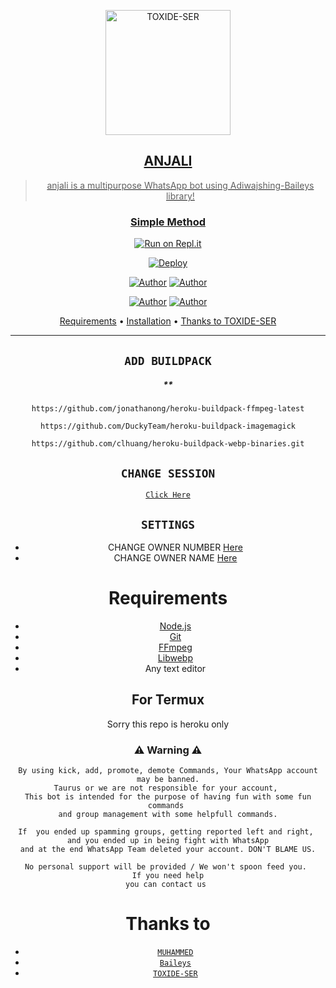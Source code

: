 <div align="center">
</p>


<div align="center">
<a href="https://github.com/muhammed-usrbot"><img src="https://tenor.com/view/anime-smile-reina-izumi-cute-blush-gif-13857197.gif" alt="TOXIDE-SER"width="200" />
 
## ANJALI


> anjali is a multipurpose WhatsApp bot using Adiwajshing-Baileys library!
>
>

  ### Simple Method
  
  
[![Run on Repl.it](https://repl.it/badge/github/quiec/whatsAlfa)](https://replit.com/@muhammed-userbot/TAURUS-X3)

[![Deploy](https://www.herokucdn.com/deploy/button.svg)](https://heroku.com/deploy?template=https://github.com/muhammed-usrbot/TAURUS-X3) 



<p align="center">
 <a href="https://github.com/muhammed-usrbot"><img title="Author" src="https://img.shields.io/badge/repo creater-TOXIDE-SER-blue.svg?style=for-the-badge&logo=github" /></a>  <a href="https://Wa.me/+919048329892?text=Hello%20TOXIDE-SER%20HELP🌝...Im%20big%20fan%20of%20you%20😌"><img title="Author" src="https://img.shields.io/badge/owner-TOXIDE-SER-blue.svg?style=for-the-badge&logo=whatsapp" /></a>
<p align="center">
<a href="https://chat.whatsapp.com/LbEtdjqmtxa7jBmCrUdV7V"><img title="Author" src="https://img.shields.io/badge/Watsapp-Group-blue.svg?style=for-the-badge&logo=whatsapp" /></a> <a href="https://youtube.com/c/TOXIDEGAMER"><img title="Author" src="https://img.shields.io/badge/Youtube-TOXIDEGAMER-blue.svg?style=for-the-badge&logo=youtube" /></a>
</p>


<p align="center">
  <a href="https://github.com/TOXIDE-SER-444/ANJALI#requirements">Requirements</a> •
  <a href="https://github.com/TOXIDE-SER-444/ANJALI#simple method">Installation</a> •
  <a href="https://github.com/TOXIDE-SER-444/ANJALI#thanks-to">Thanks to TOXIDE-SER</a> 
</p>
</div>


---


## `ADD BUILDPACK`

##### **

```
https://github.com/jonathanong/heroku-buildpack-ffmpeg-latest
```
```
https://github.com/DuckyTeam/heroku-buildpack-imagemagick
```
```
https://github.com/clhuang/heroku-buildpack-webp-binaries.git
```
## `CHANGE SESSION`
[`Click Here`](https://github.com/muhammed-usrbot/TAURUS-X3/blob/master/Taurus.json#L1)

## `SETTINGS`
- CHANGE OWNER NUMBER [Here](https://github.com/TOXIDE-SER-444/ANJALI/blob/master/setting.json#L2)
- CHANGE OWNER NAME [Here](https://github.com/TOXIDE-SER-444/ANJALI/blob/master/setting.json#L5)

# Requirements
* [Node.js](https://nodejs.org/en/)
* [Git](https://git-scm.com/downloads)
* [FFmpeg](https://github.com/BtbN/FFmpeg-Builds/releases)
* [Libwebp](https://developers.google.com/speed/webp/download)
* Any text editor


## For Termux
Sorry this repo is heroku only

### ⚠ Warning ⚠

```
By using kick, add, promote, demote Commands, Your WhatsApp account may be banned.
Taurus or we are not responsible for your account, 
This bot is intended for the purpose of having fun with some fun commands 
and group management with some helpfull commands.

If  you ended up spamming groups, getting reported left and right, 
and you ended up in being fight with WhatsApp
and at the end WhatsApp Team deleted your account. DON'T BLAME US.

No personal support will be provided / We won't spoon feed you. 
If you need help
you can contact us 
```

# Thanks to

* [`MUHAMMED`](https://github.com/muhammed-usrbot/Taurus-x3)
* [`Baileys`](https://github.com/adiwajshing/Baileys)
* [`TOXIDE-SER`](https://github.com/IAM-TOXIDE-SER)


